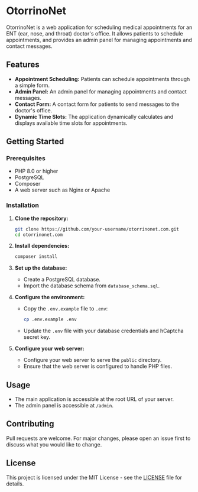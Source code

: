 # OtorrinoNet

OtorrinoNet is a web application for scheduling medical appointments for an ENT (ear, nose, and throat) doctor's office. It allows patients to schedule appointments, and provides an admin panel for managing appointments and contact messages.

## Features

- **Appointment Scheduling:** Patients can schedule appointments through a simple form.
- **Admin Panel:** An admin panel for managing appointments and contact messages.
- **Contact Form:** A contact form for patients to send messages to the doctor's office.
- **Dynamic Time Slots:** The application dynamically calculates and displays available time slots for appointments.

## Getting Started

### Prerequisites

- PHP 8.0 or higher
- PostgreSQL
- Composer
- A web server such as Nginx or Apache

### Installation

1. **Clone the repository:**
   ```bash
   git clone https://github.com/your-username/otorrinonet.com.git
   cd otorrinonet.com
   ```

2. **Install dependencies:**
   ```bash
   composer install
   ```

3. **Set up the database:**
   - Create a PostgreSQL database.
   - Import the database schema from `database_schema.sql`.

4. **Configure the environment:**
   - Copy the `.env.example` file to `.env`:
     ```bash
     cp .env.example .env
     ```
   - Update the `.env` file with your database credentials and hCaptcha secret key.

5. **Configure your web server:**
   - Configure your web server to serve the `public` directory.
   - Ensure that the web server is configured to handle PHP files.

## Usage

- The main application is accessible at the root URL of your server.
- The admin panel is accessible at `/admin`.

## Contributing

Pull requests are welcome. For major changes, please open an issue first to discuss what you would like to change.

## License

This project is licensed under the MIT License - see the [LICENSE](LICENSE) file for details.
